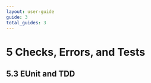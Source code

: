 ```yaml
---
layout: user-guide
guide: 3
total_guides: 3
---
```

#  5 Checks, Errors, and Tests

## 5.3 EUnit and TDD
